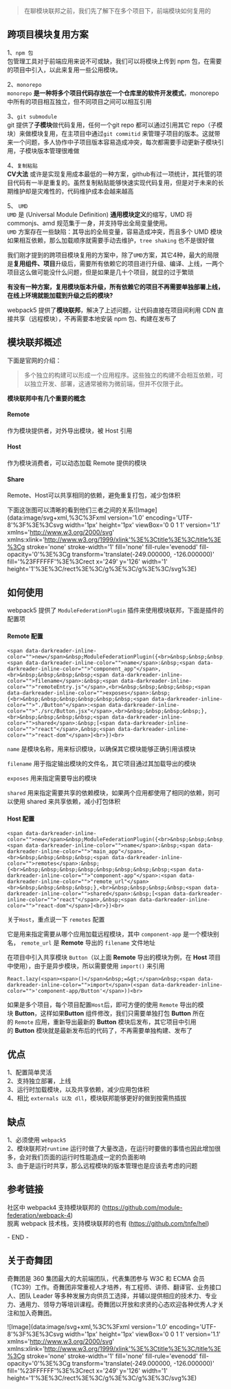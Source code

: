> 在聊模块联邦之前，我们先了解下在多个项目下，前端模块如何复用的

## 跨项目模块复用方案

1、`npm 包`  
包管理工具对于前端应用来说不可或缺，我们可以将模块上传到 npm 包，在需要的项目中引入，以此来复用一些公用模块。

2、`monorepo`  
`monorepo` **是一种将多个项目代码存放在一个仓库里的软件开发模式**，monorepo 中所有的项目相互独立，但不同项目之间可以相互引用

3、`git submodule`  
git 提供了**子模块**做代码复用，任何一个git repo 都可以通过引用其它 repo（子模块）来做模块复用，在主项目中通过`git commitid` 来管理子项目的版本。这就带来一个问题，多人协作中子项目版本容易造成冲突，每次都需要手动更新子模块引用，子模块版本管理很难做

4、`复制粘贴`  
**CV大法** 或许是实现复用成本最低的一种方案，github有过一项统计，其托管的项目代码有一半是重复的。虽然复制粘贴能够快速实现代码复用，但是对于未来的长期维护却是灾难性的，代码维护成本会越来越高

5、 `UMD`  
`UMD` 是 (Universal Module Definition) **通用模块定义**的缩写，UMD 将 commonjs、amd 规范集于一身，并支持导出全局变量使用。  
`UMD` 方案存在一些缺陷：其导出的全局变量，容易造成冲突，而且多个 UMD 模块如果相互依赖，那么加载顺序就需要手动去维护，`tree shaking` 也不是很好做

我们刚才提到的跨项目模块复用的方案中，除了`UMD`方案，其它4种，最大的局限是**复用组件、项目**升级后，需要所有依赖它的项目进行升级、编译、上线，一两个项目这么做可能没什么问题，但是如果是几十个项目，就显的过于繁琐

**有没有一种方案，复用模块版本升级，所有依赖它的项目不再需要单独部署上线，在线上环境就能加载到升级之后的模块?**

webpack5 提供了**模块联邦**，解决了上述问题，让代码直接在项目间利用 CDN 直接共享（远程模块），不再需要本地安装 npm 包、构建在发布了

## 模块联邦概述

下面是官网的介绍：

> 多个独立的构建可以形成一个应用程序。这些独立的构建不会相互依赖，可以独立开发、部署，这通常被称为微前端，但并不仅限于此。

**模块联邦中有几个重要的概念**

#### Remote

作为模块提供者，对外导出模块，被 Host 引用

#### Host

作为模块消费者，可以动态加载 Remote 提供的模块

#### Share

Remote、Host可以共享相同的依赖，避免重复打包，减少包体积

下面这张图可以清晰的看到他们三者之间的关系![Image](data:image/svg+xml,%3C%3Fxml version='1.0' encoding='UTF-8'%3F%3E%3Csvg width='1px' height='1px' viewBox='0 0 1 1' version='1.1' xmlns='http://www.w3.org/2000/svg' xmlns:xlink='http://www.w3.org/1999/xlink'%3E%3Ctitle%3E%3C/title%3E%3Cg stroke='none' stroke-width='1' fill='none' fill-rule='evenodd' fill-opacity='0'%3E%3Cg transform='translate(-249.000000, -126.000000)' fill='%23FFFFFF'%3E%3Crect x='249' y='126' width='1' height='1'%3E%3C/rect%3E%3C/g%3E%3C/g%3E%3C/svg%3E)

## 如何使用

webpack5 提供了 `ModuleFederationPlugin` 插件来使用模块联邦，下面是插件的配置项

#### Remote 配置

```
<span data-darkreader-inline-color="">new</span>&nbsp;ModuleFederationPlugin({<br>&nbsp;&nbsp;&nbsp;&nbsp;<span data-darkreader-inline-color="">name</span>:&nbsp;<span data-darkreader-inline-color="">"component_app"</span>,<br>&nbsp;&nbsp;&nbsp;&nbsp;<span data-darkreader-inline-color="">filename</span>:&nbsp;<span data-darkreader-inline-color="">"remoteEntry.js"</span>,<br>&nbsp;&nbsp;&nbsp;&nbsp;<span data-darkreader-inline-color="">exposes</span>:&nbsp;{<br>&nbsp;&nbsp;&nbsp;&nbsp;&nbsp;&nbsp;<span data-darkreader-inline-color="">"./Button"</span>:<span data-darkreader-inline-color="">"./src/Button.jsx"</span>,<br>&nbsp;&nbsp;&nbsp;&nbsp;},<br>&nbsp;&nbsp;&nbsp;&nbsp;<span data-darkreader-inline-color="">shared</span>:&nbsp;[<span data-darkreader-inline-color="">"react"</span>,&nbsp;<span data-darkreader-inline-color="">"react-dom"</span>]<br>})<br>
```

`name` 是模块名称，用来标识模块，以确保其它模块能够正确引用该模块

`filename` 用于指定输出模块的文件名，其它项目通过其加载导出的模块

`exposes` 用来指定需要导出的模块

`shared` 用来指定需要共享的依赖模块，如果两个应用都使用了相同的依赖，则可以使用 shared 来共享依赖，减小打包体积

#### Host 配置

```
<span data-darkreader-inline-color="">new</span>&nbsp;ModuleFederationPlugin({<br>&nbsp;&nbsp;&nbsp;&nbsp;<span data-darkreader-inline-color="">name</span>:&nbsp;<span data-darkreader-inline-color="">"main_app"</span>,<br>&nbsp;&nbsp;&nbsp;&nbsp;<span data-darkreader-inline-color="">remotes</span>:&nbsp;{<br>&nbsp;&nbsp;&nbsp;&nbsp;&nbsp;&nbsp;&nbsp;&nbsp;<span data-darkreader-inline-color="">"component-app"</span>:<span data-darkreader-inline-color="">"remote_url"</span><br>&nbsp;&nbsp;&nbsp;&nbsp;},<br>&nbsp;&nbsp;&nbsp;&nbsp;<span data-darkreader-inline-color="">shared</span>:&nbsp;[<span data-darkreader-inline-color="">"react"</span>,&nbsp;<span data-darkreader-inline-color="">"react-dom"</span>]<br>})<br>
```

关于`Host`，重点说一下 `remotes` 配置

它是用来指定需要从哪个应用加载远程模块，其中 `component-app` 是一个模块别名， `remote_url` 是 **Remote** 导出的 `filename` 文件地址

在项目中引入共享模块 `Button`（以上面 **Remote** 导出的模块为例，在 **Host** 项目中使用），由于是异步模块，所以需要使用 `import()` 来引用

```
React.lazy(<span><span>()</span>&nbsp;=&gt;</span>&nbsp;<span data-darkreader-inline-color="">import</span>(<span data-darkreader-inline-color="">'component-app/Button'</span>))<br>
```

如果是多个项目，每个项目配置`Host`后，即可方便的使用 `Remote` 导出的模块 **Button**，这样如果**Button** 组件修改，我们只需要单独打包 **Button** 所在的 `Remote` 应用，重新导出最新的 **Button** 模块后发布，其它项目中引用的 **Button** 模块就是最新发布后的代码了，不再需要单独构建、发布了

## 优点

1、配置简单灵活  
2、支持独立部署，上线  
3、运行时加载模块，以及共享依赖，减少应用包体积  
4、相比 `externals 以及 dll`，模块联邦能够更好的做到按需热插拔

## 缺点

1、必须使用 `webpack5`  
2、模块联邦对`runtime` 运行时做了大量改造，在运行时要做的事情也因此增加很多，会对我们页面的运行时性能造成一定的负面影响  
3、由于是运行时共享，那么远程模块的版本管理也是应该去考虑的问题

## 参考链接

社区中 webpack4 支持模块联邦的 (https://github.com/module-federation/webpack-4)  
脱离 webpack 技术栈，支持模块联邦的也有 (https://github.com/tnfe/hel)

\- END \-

## 关于奇舞团

奇舞团是 360 集团最大的大前端团队，代表集团参与 W3C 和 ECMA 会员（TC39）工作。奇舞团非常重视人才培养，有工程师、讲师、翻译官、业务接口人、团队 Leader 等多种发展方向供员工选择，并辅以提供相应的技术力、专业力、通用力、领导力等培训课程。奇舞团以开放和求贤的心态欢迎各种优秀人才关注和加入奇舞团。  

![Image](data:image/svg+xml,%3C%3Fxml version='1.0' encoding='UTF-8'%3F%3E%3Csvg width='1px' height='1px' viewBox='0 0 1 1' version='1.1' xmlns='http://www.w3.org/2000/svg' xmlns:xlink='http://www.w3.org/1999/xlink'%3E%3Ctitle%3E%3C/title%3E%3Cg stroke='none' stroke-width='1' fill='none' fill-rule='evenodd' fill-opacity='0'%3E%3Cg transform='translate(-249.000000, -126.000000)' fill='%23FFFFFF'%3E%3Crect x='249' y='126' width='1' height='1'%3E%3C/rect%3E%3C/g%3E%3C/g%3E%3C/svg%3E)